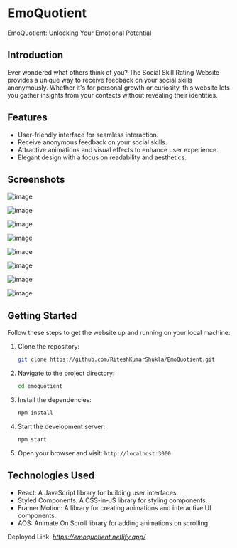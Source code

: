 # EmoQuotient
EmoQuotient: Unlocking Your Emotional Potential

## Introduction

Ever wondered what others think of you? The Social Skill Rating Website provides a unique way to receive feedback on your social skills anonymously. Whether it's for personal growth or curiosity, this website lets you gather insights from your contacts without revealing their identities.

## Features

- User-friendly interface for seamless interaction.
- Receive anonymous feedback on your social skills.
- Attractive animations and visual effects to enhance user experience.
- Elegant design with a focus on readability and aesthetics.

## Screenshots

![image](https://github.com/RiteshKumarShukla/EmoQuotient/assets/110231091/b59f1d2b-33da-494d-901c-4fbe1be38f71)

![image](https://github.com/RiteshKumarShukla/EmoQuotient/assets/110231091/8c380322-255a-4b92-9f63-4dbce24ddf42)

![image](https://github.com/RiteshKumarShukla/EmoQuotient/assets/110231091/3a15ce13-1702-47e2-9256-f63909575254)

![image](https://github.com/RiteshKumarShukla/EmoQuotient/assets/110231091/4320850f-dad2-478b-8d29-825ae46ebd5e)

![image](https://github.com/RiteshKumarShukla/EmoQuotient/assets/110231091/828557bd-0cfa-41c1-91af-95b41e64d21c)

![image](https://github.com/RiteshKumarShukla/EmoQuotient/assets/110231091/04267791-20f6-4f81-84c1-950a98e4463a)

![image](https://github.com/RiteshKumarShukla/EmoQuotient/assets/110231091/cb235e82-6820-4fa0-851d-327612314067)

![image](https://github.com/RiteshKumarShukla/EmoQuotient/assets/110231091/6cb8896c-c1b6-4f45-b697-6a8d32453ea8)

## Getting Started

Follow these steps to get the website up and running on your local machine:

1. Clone the repository:

   ```bash
   git clone https://github.com/RiteshKumarShukla/EmoQuotient.git
   ```

2. Navigate to the project directory:

   ```bash
   cd emoquotient
   ```

3. Install the dependencies:

   ```bash
   npm install
   ```

4. Start the development server:

   ```bash
   npm start
   ```

5. Open your browser and visit: `http://localhost:3000`

## Technologies Used

- React: A JavaScript library for building user interfaces.
- Styled Components: A CSS-in-JS library for styling components.
- Framer Motion: A library for creating animations and interactive UI components.
- AOS: Animate On Scroll library for adding animations on scrolling.

Deployed Link: *https://emoquotient.netlify.app/*

```
